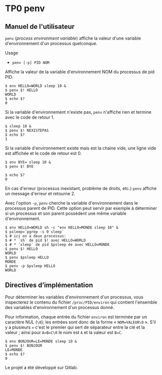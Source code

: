 # TP0 penv

## Manuel de l'utilisateur

`penv` (*process environment variable*) affiche la valeur d'une variable d'environnement d'un processus quelconque.

Usage

* `penv [-p] PID NOM`

Affiche la valeur de la variable d'environnement NOM du processus de pid PID.

```
$ env HELLO=WORLD sleep 10 &
$ penv $! HELLO
WORLD
$ echo $?
0
```

Si la variable d'environnement n'existe pas, `penv` n'affiche rien et termine avec le code de retour 1.

```
$ sleep 10 &
$ penv $! NEXISTEPAS
$ echo $?
1
```

Si la variable d'environnement existe mais est la chaine vide, une ligne vide est affichée et le code de retour est 0.

```
$ env BYE= sleep 10 &
$ penv $! BYE

$ echo $?
0
```

En cas d'erreur (processus inexistant, problème de droits, etc.) `penv` affiche un message d'erreur et retourne 2.


Avec l'option `-p`, `penv` cherche la variable d'environnement dans le processus parent de PID.
Cette option peut servir par exemple à déterminer si un processus et son parent possèdent une même variable d'environnement.

```
$ env HELLO=WORLD sh -c "env HELLO=MONDE sleep 10" &
$ psleep=`pgrep -s 0 sleep`
$ # ici on a deux processus:
$ # * `sh` de pid $! avec HELLO=WORLD 
$ # * `sleep` de pid $psleep de avec HELLO=MONDE
$ penv $! HELLO
WORLD
$ penv $psleep HELLO
MONDE
$ penv -p $psleep HELLO
WORLD
```

## Directives d’implémentation
Pour déterminer les variables d'environnement d'un processus, vous inspecterez le contenu du fichier `/proc/PID/environ` qui contient l'ensemble des variables d'environnement d'un processus donné.

Pour information, chaque entrée du fichier `environ` est terminée par un caractère NUL (`\0`); les entrées sont donc de la forme « `NOM=VALEUR\0` ».
S'il y a plusieurs `=` c'est le premier qui sert de séparateur entre la clé et la valeur ; ainsi pour `A=B=C\0` le nom est `A` et la valeur est `B=C`.

```
$ env BONJOUR=LE=MONDE sleep 10 &
$ penv $! BONJOUR
LE=MONDE
$ echo $?
0
```

Le projet a été développé sur Gitlab.





